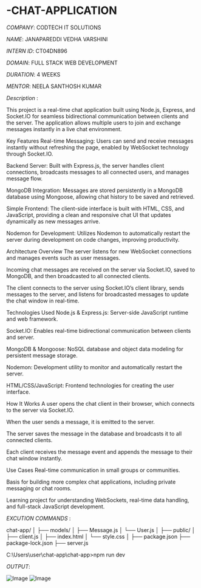 # -CHAT-APPLICATION

*COMPANY*: CODTECH IT SOLUTIONS

*NAME*: JANAPAREDDI VEDHA VARSHINI

*INTERN ID*: CT04DN896

*DOMAIN*: FULL STACK WEB DEVELOPMENT

*DURATION*: 4 WEEKS

*MENTOR*: NEELA SANTHOSH KUMAR

*Description* :

This project is a real-time chat application built using Node.js, Express, and Socket.IO for seamless bidirectional communication between clients and the server. The application allows multiple users to join and exchange messages instantly in a live chat environment.

Key Features
Real-time Messaging: Users can send and receive messages instantly without refreshing the page, enabled by WebSocket technology through Socket.IO.

Backend Server: Built with Express.js, the server handles client connections, broadcasts messages to all connected users, and manages message flow.

MongoDB Integration: Messages are stored persistently in a MongoDB database using Mongoose, allowing chat history to be saved and retrieved.

Simple Frontend: The client-side interface is built with HTML, CSS, and JavaScript, providing a clean and responsive chat UI that updates dynamically as new messages arrive.

Nodemon for Development: Utilizes Nodemon to automatically restart the server during development on code changes, improving productivity.

Architecture Overview
The server listens for new WebSocket connections and manages events such as user messages.

Incoming chat messages are received on the server via Socket.IO, saved to MongoDB, and then broadcasted to all connected clients.

The client connects to the server using Socket.IO’s client library, sends messages to the server, and listens for broadcasted messages to update the chat window in real-time.

Technologies Used
Node.js & Express.js: Server-side JavaScript runtime and web framework.

Socket.IO: Enables real-time bidirectional communication between clients and server.

MongoDB & Mongoose: NoSQL database and object data modeling for persistent message storage.

Nodemon: Development utility to monitor and automatically restart the server.

HTML/CSS/JavaScript: Frontend technologies for creating the user interface.

How It Works
A user opens the chat client in their browser, which connects to the server via Socket.IO.

When the user sends a message, it is emitted to the server.

The server saves the message in the database and broadcasts it to all connected clients.

Each client receives the message event and appends the message to their chat window instantly.

Use Cases
Real-time communication in small groups or communities.

Basis for building more complex chat applications, including private messaging or chat rooms.

Learning project for understanding WebSockets, real-time data handling, and full-stack JavaScript development.

*EXCUTION COMMANDS* :

chat-app/
│
├── models/
│   ├── Message.js
│   └── User.js
│
├── public/
│   ├── client.js
│   ├── index.html
│   └── style.css
│
├── package.json
├── package-lock.json
├── server.js

C:\Users\user\chat-app\chat-app>npm run dev


*OUTPUT*:

![Image](https://github.com/user-attachments/assets/c5760e44-6e65-4078-a07e-df0c66fcf11d)
![Image](https://github.com/user-attachments/assets/4e295fc5-9c1b-46be-a258-2ca76133efbd)

